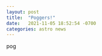 ```yaml
---
layout: post
title:  "Poggers!"
date:   2021-11-05 18:52:54 -0700
categories: astro news
---
```

pog 
